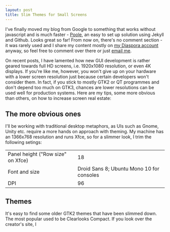 ```yaml
---
layout: post
title: Slim Themes for Small Screens
---
```


<div class="message">
I've finally moved my blog from Google to something that works without javascript and is much faster - <a href="https://github.com/poole/poole">Poole</a>, an easy to set up solution using Jekyll and Github. Looks great so far! From now on, there's no comment section - it was rarely used and I share my content mostly on <a href="https://pod.geraspora.de/u/thanatosincarnate">my Diaspora account</a> anyway, so feel free to comment over there or just <a href="mailto:thanatosincarnate@openmailbox.org">email me</a>. 
</div>

On recent posts, I have lamented how new GUI development is rather geared towards full HD screens, i.e. 1920x1080 resolution, or even 4K displays. If you're like me, however, you won't give up on your hardware with a lower screen resolution just because certain developers won't consider them. In fact, if you stick to mostly GTK2 or QT programmes and don't depend too much on GTK3, chances are lower resolutions can be used well for production systems. Here are my tips, some more obvious than others, on how to increase screen real estate:

## The more obvious ones

I'll be working with traditional desktop metaphors, as UIs such as Gnome, Unity etc. require a more hands on approach with theming. My machine has an 1366x768 resolution and runs Xfce, so for a slimmer look, I trim the following setings:

<table>
  <tbody>
    <tr>
      <td>Panel height ("Row size" on Xfce)</td>
      <td>18</td>
    </tr>
    <tr>
      <td>Font and size</td>
      <td>Droid Sans 8; Ubuntu Mono 10 for consoles</td>
    </tr>
    <tr>
      <td>DPI</td>
      <td>96</td>
    </tr>
  </tbody>
</table>

## Themes

It's easy to find some older GTK2 themes that have been slimmed down. The most popular used to be Clearlooks Compact. If you look over the creator's site, I 

